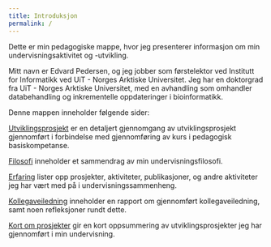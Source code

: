 ```yaml
---
title: Introduksjon
permalink: /
---
```


Dette er min pedagogiske mappe, hvor jeg presenterer informasjon om min undervisningsaktivitet og -utvikling.

Mitt navn er Edvard Pedersen, og jeg jobber som førstelektor ved Institutt for Informatikk ved  UiT - Norges Arktiske Universitet. Jeg har en doktorgrad fra UiT - Norges Arktiske Universitet, med en avhandling som omhandler databehandling og inkrementelle oppdateringer i bioinformatikk.

Denne mappen inneholder følgende sider:

[Utviklingsprosjekt](prosjekt/) er en detaljert gjennomgang av utviklingsprosjekt gjennomført i forbindelse med gjennomføring av kurs i pedagogisk basiskompetanse.

[Filosofi](philosophy/) inneholder et sammendrag av min undervisningsfilosofi.

[Erfaring](erfaring/) lister opp prosjekter, aktiviteter, publikasjoner, og andre aktiviteter jeg har vært med på i undervisningssammenheng.

[Kollegaveiledning](kollega/) inneholder en rapport om gjennomført kollegaveiledning, samt noen refleksjoner rundt dette.

[Kort om prosjekter](prosjekter/) gir en kort oppsummering av utviklingsprosjekter jeg har gjennomført i min undervisning.

